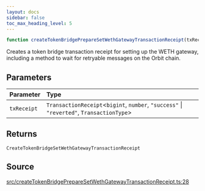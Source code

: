 ```yaml
---
layout: docs
sidebar: false
toc_max_heading_level: 5
---
```


```ts
function createTokenBridgePrepareSetWethGatewayTransactionReceipt(txReceipt: TransactionReceipt<bigint, number, "success" | "reverted", TransactionType>): CreateTokenBridgeSetWethGatewayTransactionReceipt
```

Creates a token bridge transaction receipt for setting up the WETH gateway,
including a method to wait for retryable messages on the Orbit chain.

## Parameters

| Parameter | Type |
| :------ | :------ |
| `txReceipt` | `TransactionReceipt`\<`bigint`, `number`, `"success"` \| `"reverted"`, `TransactionType`\> |

## Returns

`CreateTokenBridgeSetWethGatewayTransactionReceipt`

## Source

[src/createTokenBridgePrepareSetWethGatewayTransactionReceipt.ts:28](https://github.com/OffchainLabs/arbitrum-orbit-sdk/blob/9d5595a042e42f7d6b9af10a84816c98ea30f330/src/createTokenBridgePrepareSetWethGatewayTransactionReceipt.ts#L28)
